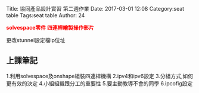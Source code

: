 Title: 協同產品設計實習 第二週作業
Date: 2017-03-01 12:08
Category:seat table
Tags:seat table
Author: 24

<b><font color="red"> solvespace零件 四連桿繪製操作影片</font></b>

<!-- PELICAN_END_SUMMARY -->


更改stunnel設定檔ip位址

## 上課筆記

1.利用solvespace及onshape組裝四連桿機構
2.ipv4和ipv6設定 
3.分組方式,如何更有效的決定 
4.小組組織跟分工的重要性 
5.要主動教導不會的同學
6.ipcofig設定